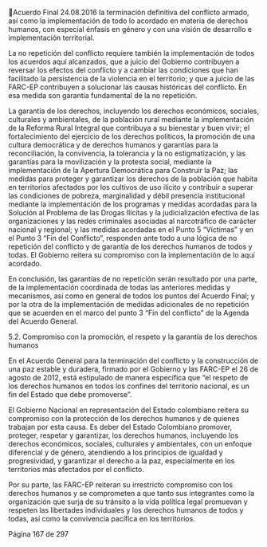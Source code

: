 Acuerdo Final 
24.08.2016 
la terminación definitiva del conflicto armado, así como la implementación de todo lo acordado en materia de 
derechos humanos, con especial énfasis en género y con una visión de desarrollo e implementación territorial.  
 
La no repetición del conflicto requiere también la implementación de todos los acuerdos aquí alcanzados, que 
a  juicio  del  Gobierno  contribuyen  a  reversar  los  efectos  del  conflicto  y  a  cambiar  las  condiciones  que  han 
facilitado la persistencia de la violencia en el territorio; y que a juicio de las FARC-EP contribuyen a solucionar 
las causas históricas del conflicto. En esa medida son garantía fundamental de la no repetición.  
 
La  garantía  de  los  derechos,  incluyendo  los  derechos  económicos,  sociales,  culturales  y  ambientales,  de  la 
población rural mediante la implementación de la Reforma Rural Integral que contribuya a su bienestar y buen 
vivir; el fortalecimiento del ejercicio de los derechos políticos, la promoción de una cultura democrática y de 
derechos humanos y garantías para la reconciliación, la convivencia, la tolerancia y la no estigmatización, y las 
garantías para la movilización y la protesta social, mediante la implementación de la Apertura Democrática 
para  Construir  la  Paz;  las  medidas  para  proteger  y  garantizar  los  derechos  de  la  población  que  habita  en 
territorios  afectados  por  los  cultivos  de  uso  ilícito  y  contribuir  a  superar  las  condiciones  de  pobreza, 
marginalidad  y  débil  presencia  institucional  mediante  la  implementación  de  los  programas  y  medidas 
acordadas para la Solución al Problema de las Drogas Ilícitas y la judicialización efectiva de las organizaciones 
y las redes criminales asociadas al narcotráfico de carácter nacional y regional; y las medidas acordadas en el 
Punto 5 “Víctimas” y en el Punto 3 “Fin del Conflicto”, responden ante todo a una lógica de no repetición del 
conflicto y de garantía de los derechos humanos de todos y todas. El Gobierno reitera su compromiso con la 
implementación de lo aquí acordado.  
 
En conclusión, las garantías de no repetición serán resultado por una parte, de la implementación coordinada 
de todas las anteriores medidas y mecanismos, así como en general de todos los puntos del Acuerdo Final; y 
por la otra de la implementación de medidas adicionales de no repetición que se acuerden en el marco del 
punto 3  “Fin del conflicto” de la Agenda del Acuerdo General. 
 
5.2.
Compromiso con la promoción, el respeto y la garantía de los derechos humanos 
 
En el Acuerdo General para la terminación del conflicto y la construcción de una paz estable y duradera, 
firmado por el Gobierno y las FARC-EP el 26 de agosto de 2012, está estipulado de manera específica que 
“el respeto de los derechos humanos en todos los confines del territorio nacional, es un fin del Estado que 
debe promoverse”. 
 
El Gobierno Nacional en representación del Estado colombiano reitera su compromiso con la protección 
de  los  derechos  humanos  y  de  quienes  trabajan  por  esta  causa.  Es  deber  del  Estado  Colombiano 
promover, proteger, respetar y garantizar, los derechos humanos, incluyendo los derechos económicos, 
sociales, culturales y ambientales, con un enfoque diferencial y de género, atendiendo a los principios de 
igualdad y progresividad, y garantizar el derecho a la paz, especialmente en los territorios más afectados 
por el conflicto.  
 
Por su parte, las FARC-EP reiteran su irrestricto compromiso con los derechos humanos y se comprometen 
a que tanto sus integrantes como la organización que surja de su tránsito a la vida política legal promuevan 
y respeten las libertades individuales y los derechos humanos de todos y todas, así como la convivencia 
pacífica en los territorios. 

Página 167 de 297 
 


